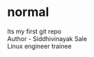 # normal
Its my first git repo
<br>
Author - Siddhivinayak Sale
<br>
         Linux engineer trainee
